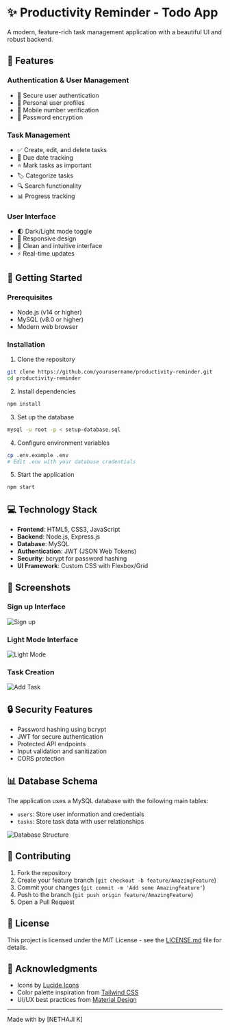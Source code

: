 # ✨ Productivity Reminder - Todo App

A modern, feature-rich task management application with a beautiful UI and robust backend.


## 🌟 Features

### Authentication & User Management
- 🔐 Secure user authentication
- 👤 Personal user profiles
- 📱 Mobile number verification
- 🔑 Password encryption


### Task Management
- ✅ Create, edit, and delete tasks
- 📅 Due date tracking
- ⭐ Mark tasks as important
- 🏷️ Categorize tasks
- 🔍 Search functionality
- 📊 Progress tracking

### User Interface
- 🌓 Dark/Light mode toggle
- 📱 Responsive design
- 🎯 Clean and intuitive interface
- ⚡ Real-time updates


## 🚀 Getting Started

### Prerequisites
- Node.js (v14 or higher)
- MySQL (v8.0 or higher)
- Modern web browser

### Installation

1. Clone the repository
```bash
git clone https://github.com/yourusername/productivity-reminder.git
cd productivity-reminder
```

2. Install dependencies
```bash
npm install
```

3. Set up the database
```bash
mysql -u root -p < setup-database.sql
```

4. Configure environment variables
```bash
cp .env.example .env
# Edit .env with your database credentials
```

5. Start the application
```bash
npm start
```

## 💻 Technology Stack

- **Frontend**: HTML5, CSS3, JavaScript
- **Backend**: Node.js, Express.js
- **Database**: MySQL
- **Authentication**: JWT (JSON Web Tokens)
- **Security**: bcrypt for password hashing
- **UI Framework**: Custom CSS with Flexbox/Grid

## 📱 Screenshots

### Sign up Interface
![Sign up](assets/)






### Light Mode Interface
![Light Mode](https://hebbkx1anhila5yf.public.blob.vercel-storage.com/Screenshot%202025-03-13%20042610-T0g9PgbwQJtnvFjBXz8iGnB25sdcrg.png)

### Task Creation
![Add Task](https://hebbkx1anhila5yf.public.blob.vercel-storage.com/Screenshot%202025-03-13%20042537-7M3asZcGrLWrmwoa1y6p8JW1EOLzd4.png)

## 🔒 Security Features

- Password hashing using bcrypt
- JWT for secure authentication
- Protected API endpoints
- Input validation and sanitization
- CORS protection

## 📊 Database Schema

The application uses a MySQL database with the following main tables:

- `users`: Store user information and credentials
- `tasks`: Store task data with user relationships

![Database Structure](https://hebbkx1anhila5yf.public.blob.vercel-storage.com/Screenshot%202025-03-13%20042828-ay0irBdMeOPMR0MBgyvXpG7ycLBY9d.png)

## 🤝 Contributing

1. Fork the repository
2. Create your feature branch (`git checkout -b feature/AmazingFeature`)
3. Commit your changes (`git commit -m 'Add some AmazingFeature'`)
4. Push to the branch (`git push origin feature/AmazingFeature`)
5. Open a Pull Request

## 📝 License

This project is licensed under the MIT License - see the [LICENSE.md](LICENSE.md) file for details.

## 🙏 Acknowledgments

- Icons by [Lucide Icons](https://lucide.dev)
- Color palette inspiration from [Tailwind CSS](https://tailwindcss.com)
- UI/UX best practices from [Material Design](https://material.io)

---

Made with  by [NETHAJI K]
